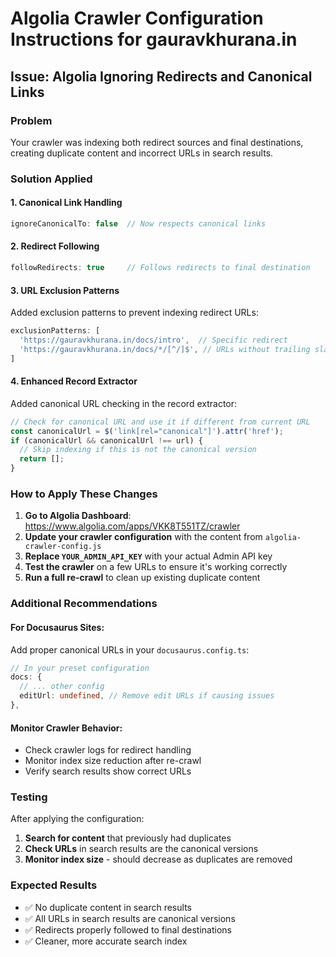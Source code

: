 # Algolia Crawler Configuration Instructions for gauravkhurana.in

## Issue: Algolia Ignoring Redirects and Canonical Links

### Problem
Your crawler was indexing both redirect sources and final destinations, creating duplicate content and incorrect URLs in search results.

### Solution Applied

#### 1. **Canonical Link Handling**
```javascript
ignoreCanonicalTo: false  // Now respects canonical links
```

#### 2. **Redirect Following**
```javascript
followRedirects: true     // Follows redirects to final destination
```

#### 3. **URL Exclusion Patterns**
Added exclusion patterns to prevent indexing redirect URLs:
```javascript
exclusionPatterns: [
  'https://gauravkhurana.in/docs/intro',  // Specific redirect
  'https://gauravkhurana.in/docs/*/[^/]$', // URLs without trailing slash
]
```

#### 4. **Enhanced Record Extractor**
Added canonical URL checking in the record extractor:
```javascript
// Check for canonical URL and use it if different from current URL
const canonicalUrl = $('link[rel="canonical"]').attr('href');
if (canonicalUrl && canonicalUrl !== url) {
  // Skip indexing if this is not the canonical version
  return [];
}
```

### How to Apply These Changes

1. **Go to Algolia Dashboard**: https://www.algolia.com/apps/VKK8T551TZ/crawler
2. **Update your crawler configuration** with the content from `algolia-crawler-config.js`
3. **Replace `YOUR_ADMIN_API_KEY`** with your actual Admin API key
4. **Test the crawler** on a few URLs to ensure it's working correctly
5. **Run a full re-crawl** to clean up existing duplicate content

### Additional Recommendations

#### For Docusaurus Sites:
Add proper canonical URLs in your `docusaurus.config.ts`:
```typescript
// In your preset configuration
docs: {
  // ... other config
  editUrl: undefined, // Remove edit URLs if causing issues
},
```

#### Monitor Crawler Behavior:
- Check crawler logs for redirect handling
- Monitor index size reduction after re-crawl
- Verify search results show correct URLs

### Testing
After applying the configuration:
1. **Search for content** that previously had duplicates
2. **Check URLs** in search results are the canonical versions
3. **Monitor index size** - should decrease as duplicates are removed

### Expected Results
- ✅ No duplicate content in search results
- ✅ All URLs in search results are canonical versions
- ✅ Redirects properly followed to final destinations
- ✅ Cleaner, more accurate search index